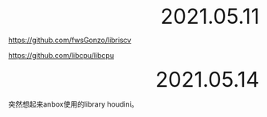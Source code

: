 <div style="text-align:right; font-size:3em;">2021.05.11</div>

https://github.com/fwsGonzo/libriscv

https://github.com/libcpu/libcpu

<div style="text-align:right; font-size:3em;">2021.05.14</div>

突然想起来anbox使用的library houdini。